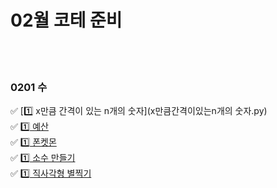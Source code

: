 # 02월 코테 준비

<br><br>
### 0201 수
✅ [1️⃣ x만큼 간격이 있는 n개의 숫자](x만큼간격이있는n개의 숫자.py) <br>
✅ [1️⃣ 예산](예산.py) <br>
✅ [1️⃣ 폰켓몬](폰켓몬.py) <br>
✅ [1️⃣ 소수 만들기](소수만들기.py) <br>
✅ [1️⃣ 직사각형 별찍기](직사각형별찍기.py) <br>
